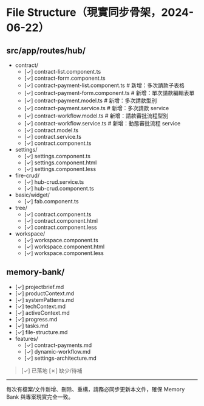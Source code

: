 # File Structure（現實同步骨架，2024-06-22）

## src/app/routes/hub/
- contract/
  - [✓] contract-list.component.ts
  - [✓] contract-form.component.ts
  - [✓] contract-payment-list.component.ts   # 新增：多次請款子表格
  - [✓] contract-payment-form.component.ts   # 新增：單次請款編輯表單
  - [✓] contract-payment.model.ts            # 新增：多次請款型別
  - [✓] contract-payment.service.ts          # 新增：多次請款 service
  - [✓] contract-workflow.model.ts           # 新增：請款審批流程型別
  - [✓] contract-workflow.service.ts         # 新增：動態審批流程 service
  - [✓] contract.model.ts
  - [✓] contract.service.ts
  - [✓] contract.component.ts
- settings/
  - [✓] settings.component.ts
  - [✓] settings.component.html
  - [✓] settings.component.less
- fire-crud/
  - [✓] hub-crud.service.ts
  - [✓] hub-crud.component.ts
- basic/widget/
  - [✓] fab.component.ts
- tree/
  - [✓] contract.component.ts
  - [✓] contract.component.html
  - [✓] contract.component.less
- workspace/
  - [✓] workspace.component.ts
  - [✓] workspace.component.html
  - [✓] workspace.component.less

## memory-bank/
- [✓] projectbrief.md
- [✓] productContext.md
- [✓] systemPatterns.md
- [✓] techContext.md
- [✓] activeContext.md
- [✓] progress.md
- [✓] tasks.md
- [✓] file-structure.md
- features/
  - [✓] contract-payments.md
  - [✓] dynamic-workflow.md
  - [✓] settings-architecture.md

> [✓] 已落地  [✗] 缺少/待補

---

每次有檔案/文件新增、刪除、重構，請務必同步更新本文件，確保 Memory Bank 與專案現實完全一致。 
